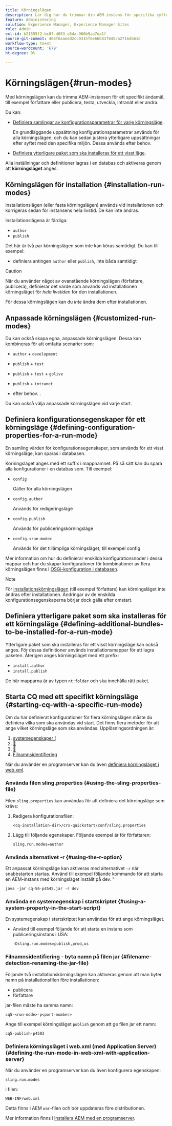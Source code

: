 ```yaml
---
title: Körningslägen
description: Lär dig hur du trimmar din AEM-instans för specifika syften med körningslägen.
feature: Administering
solution: Experience Manager, Experience Manager Sites
role: Admin
exl-id: b21555f2-bc07-4653-a5da-966b9aa7ea1f
source-git-commit: 408f6aaedd2cc0315f6e66b83f045ca2716db61d
workflow-type: tm+mt
source-wordcount: '679'
ht-degree: 0%

---
```


# Körningslägen{#run-modes}

Med körningslägen kan du trimma AEM-instansen för ett specifikt ändamål, till exempel författare eller publicera, testa, utveckla, intranät eller andra.

Du kan:

* [Definiera samlingar av konfigurationsparametrar för varje körningsläge](#defining-configuration-properties-for-a-run-mode).

  En grundläggande uppsättning konfigurationsparametrar används för alla körningslägen, och du kan sedan justera ytterligare uppsättningar efter syftet med den specifika miljön. Dessa används efter behov.

* [Definiera ytterligare paket som ska installeras för ett visst läge](#defining-additional-bundles-to-be-installed-for-a-run-mode).

Alla inställningar och definitioner lagras i en databas och aktiveras genom att **körningsläget** anges.

## Körningslägen för installation {#installation-run-modes}

Installationslägen (eller fasta körningslägen) används vid installationen och korrigeras sedan för instansens hela livstid. De kan inte ändras.

Installationslägena är färdiga:

* `author`
* `publish`

Det här är två par körningslägen som inte kan köras samtidigt. Du kan till exempel:

* definiera antingen `author` eller `publish`, inte båda samtidigt

>[!CAUTION]
>
>När du använder något av ovanstående körningslägen (författare, publicera), definierar det värde som används vid installationen körningsläget för *hela livstiden* för den installationen.
>
>För dessa körningslägen kan du *inte* ändra dem efter installationen.

## Anpassade körningslägen {#customized-run-modes}

Du kan också skapa egna, anpassade körningslägen. Dessa kan kombineras för att omfatta scenarier som:

* `author` + `development`

* `publish` + `test`

* `publish` + `test` + `golive`

* `publish` + `intranet`

* efter behov. .

Du kan också välja anpassade körningslägen vid varje start.

## Definiera konfigurationsegenskaper för ett körningsläge {#defining-configuration-properties-for-a-run-mode}

En samling värden för konfigurationsegenskaper, som används för ett visst körningsläge, kan sparas i databasen.

Körningsläget anges med ett suffix i mappnamnet. På så sätt kan du spara alla konfigurationer i en databas som. Till exempel:

* `config`

  Gäller för alla körningslägen

* `config.author`

  Används för redigeringsläge

* `config.publish`

  Används för publiceringskörningsläge

* `config.<run-mode>`

  Används för det tillämpliga körningsläget, till exempel config

Mer information om hur du definierar enskilda konfigurationsnoder i dessa mappar och hur du skapar konfigurationer för kombinationer av flera körningslägen finns i [OSGi-konfiguration i databasen](/help/sites-deploying/configuring-osgi.md#osgi-configuration-in-the-repository).

>[!NOTE]
>
>För [installationskörningslägen](#installation-run-modes) (till exempel författare) kan körningsläget inte ändras efter installationen. Ändringar av de enskilda konfigurationsegenskaperna börjar dock gälla efter omstart.

## Definiera ytterligare paket som ska installeras för ett körningsläge {#defining-additional-bundles-to-be-installed-for-a-run-mode}

Ytterligare paket som ska installeras för ett visst körningsläge kan också anges. För dessa definitioner används installationsmappar för att lagra paketen. Återigen anges körningsläget med ett prefix:

* `install.author`
* `install.publish`

De här mapparna är av typen `nt:folder` och ska innehålla rätt paket.

## Starta CQ med ett specifikt körningsläge {#starting-cq-with-a-specific-run-mode}

Om du har definierat konfigurationer för flera körningslägen måste du definiera vilka som ska användas vid start. Det finns flera metoder för att ange vilket körningsläge som ska användas. Upplösningsordningen är:

1. [systemegenskaper (](#using-a-system-property-in-the-start-script)
1. [&#128279;](#using-the-sling-properties-file)
1. [&#128279;](#using-the-r-option)
1. [Filnamnsidentifiering](#filename-detection-renaming-the-jar-file)

När du använder en programserver kan du även [definiera körningsläget i web.xml](#defining-the-run-mode-in-web-xml-with-application-server).

### Använda filen sling.properties {#using-the-sling-properties-file}

Filen `sling.properties` kan användas för att definiera det körningsläge som krävs:

1. Redigera konfigurationsfilen:

   `<cq-installation-dir>/crx-quickstart/conf/sling.properties`

1. Lägg till följande egenskaper. Följande exempel är för författaren:

   `sling.run.modes=author`

### Använda alternativet -r {#using-the-r-option}

Ett anpassat körningsläge kan aktiveras med alternativet `-r` när snabbstarten startas. Använd till exempel följande kommando för att starta en AEM-instans med körningsläget inställt på dev. &quot;

```shell
java -jar cq-56-p4545.jar -r dev
```

### Använda en systemegenskap i startskriptet {#using-a-system-property-in-the-start-script}

En systemegenskap i startskriptet kan användas för att ange körningsläget.

* Använd till exempel följande för att starta en instans som publiceringsinstans i USA:

  `-Dsling.run.modes=publish,prod,us`

### Filnamnsidentifiering - byta namn på filen jar {#filename-detection-renaming-the-jar-file}

Följande två installationskörningslägen kan aktiveras genom att man byter namn på installationsfilen före installationen:

* publicera
* författare

jar-filen måste ha samma namn:

`cq5-<run-mode>-p<port-number>`

Ange till exempel körningsläget `publish` genom att ge filen jar ett namn:

`cq5-publish-p4503`

### Definiera körningsläget i web.xml (med Application Server) {#defining-the-run-mode-in-web-xml-with-application-server}

När du använder en programserver kan du även konfigurera egenskapen:

`sling.run.modes`

i filen:

`WEB-INF/web.xml`

Detta finns i AEM `war`-filen och bör uppdateras före distributionen.

Mer information finns i [Installera AEM med en programserver](/help/sites-deploying/application-server-install.md).
